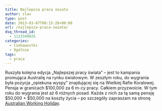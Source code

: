 ```yaml
---
title: Najlepsza praca świata
author: slav
type: post
date: 2013-03-07T00:15:28+00:00
url: /najlepsza-praca-swiata/
dsq_thread_id:
  - 1123349025
categories:
  - Ciekawostki
  - Ogólnie
tags:
  - praca
---
```

Ruszyła kolejna edycja &#8222;Najlepszej pracy świata&#8221; &#8211; jest to kampania promująca Australię na rynku światowym. W zeszłym roku, do wygrania była pozycja &#8222;opiekuna wyspy&#8221; znajdującej się na Wielkiej Rafie Koralowej. Pensja w granicach $100,000  za 6 m-cy pracy. Całkiem przyzwoicie. W tym roku do wygrania jest aż 6 różnych posad. Każda z nich za tą samą pensję $50,000 + $50,000 na koszty życia &#8211; po szczegóły zapraszam na stronę [Australian Working Holiday][1].

&nbsp;

 [1]: https://www.facebook.com/AustralianWorkingHoliday/app_120775074753004